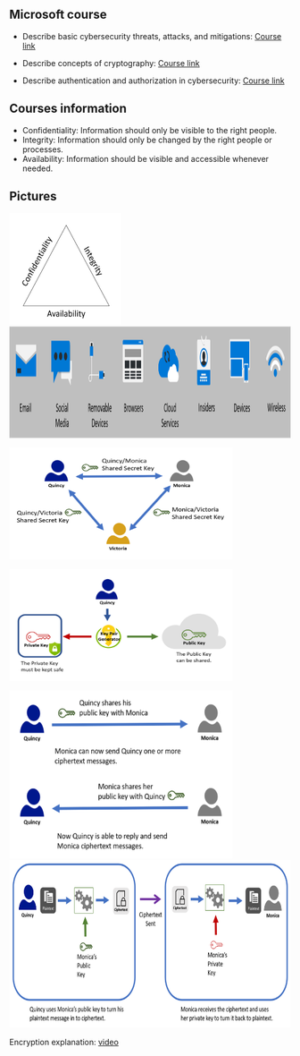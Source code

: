 ## Microsoft course
- Describe basic cybersecurity threats, attacks, and mitigations: [Course link](https://learn.microsoft.com/en-us/training/modules/describe-basic-cybersecurity-threats-attacks-mitigations/)

- Describe concepts of cryptography: [Course link](https://learn.microsoft.com/en-us/training/modules/describe-concepts-of-cryptography/?source=learn)

- Describe authentication and authorization in cybersecurity: [Course link](https://learn.microsoft.com/en-us/training/modules/describe-authentication-authorization-cybersecurity/)

## Courses information
- Confidentiality: Information should only be visible to the right people.
- Integrity: Information should only be changed by the right people or processes.
- Availability: Information should be visible and accessible whenever needed.

## Pictures
<img src="../img/goals.png" alt="Cybersecurity goals" width="200px" height="200px">
<br/>

<img src="../img/attackVectors.png" alt="Cybersecurity goals" width="900px" height="200px">
<br/>

<img src="../img/encryptions/symmetric.png" alt="Symmetric keys
" width="400px" height="200px"><br/>

<img src="../img/encryptions/asymmetric.png" alt="Asymmetric or public-key encryption" width="400px" height="200px"><br/>

<img src="../img/encryptions/asymmetric2.png" alt="Public Key Sharing" width="400px" height="300px">
<br/>

<img src="../img/encryptions/asymmetric3.png" alt="Encryption process" width="600px" height="300px">
<br/>

Encryption explanation: [video](https://www.microsoft.com/en-us/videoplayer/embed/RWNyAM?postJsllMsg=true)